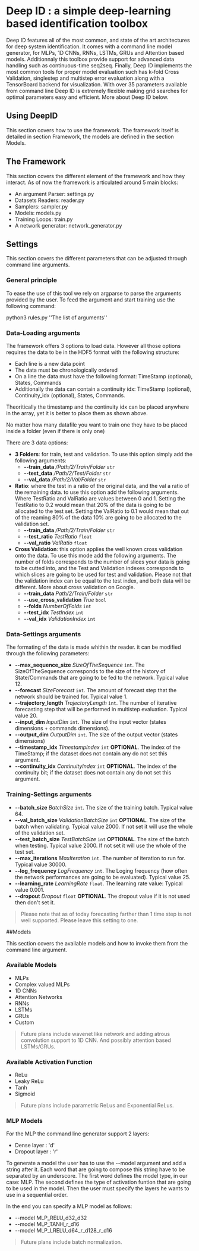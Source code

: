 # Deep ID : a simple deep-learning based identification toolbox

Deep ID features all of the most common, and state of the art architectures for deep system identification.
It comes with a command line model generator, for MLPs, 1D CNNs, RNNs, LSTMs, GRUs and Attention based models.
Additionnaly this toolbox provide support for advanced data handling such as continuous-time seq2seq.
Finally, Deep ID implements the most common tools for proper model evaluation such has k-fold Cross Validation,
singlestep and multistep error evaluation along with a TensorBoard backend for visualization. 
With over 35 parameters available from command line Deep ID is extremely flexible making grid searches for optimal
parameters easy and efficient. More about Deep ID below.

## Using DeepID

This section covers how to use the framework. The framework itself is detailed in section Framework, the models
are defined in the section Models.

###

## The Framework

This section covers the different element of the framework and how they interact. As of now the framework
is articulated around 5 main blocks:
- An argument Parser: settings.py
- Datasets Readers: reader.py
- Samplers: sampler.py
- Models: models.py
- Training Loops: train.py
- A network generator: network\_generator.py

## Settings

This section covers the different parameters that can be adjusted through command line arguments.

### General principle

To ease the use of this tool we rely on argparse to parse the arguments provided by the user.
To feed the argument and start training use the following command:

python3 rules.py ''The list of arguments''

### Data-Loading arguments

The framework offers 3 options to load data. However all those options requires the data to be 
in the HDF5 format with the following structure:
- Each line is a new data point
- The data must be chronologically ordered
- On a line the data must have the following format: TimeStamp (optional), States, Commands
- Additionally the data can contain a continuity idx: TimeStamp (optional), Continuity\_idx (optional), States, Commands.

Theoritically the timestamp and the continuity idx can be placed anywhere in the array, yet it is better to place them as shown above.

No matter how many datafile you want to train one they have to be placed inside a folder (even if there is only one)

There are 3 data options:
- **3 Folders**: for train, test and validation. To use this option simply add the following arguments:
   - **--train\_data** */Path/2/Train/Folder* ``str``
   - **--test\_data** */Path/2/Test/Folder* ``str``
   - **--val\_data** */Path/2/Val/Folder* ``str``
- **Ratio**: where the test in a ratio of the original data, and the val a ratio of the remaining data.
to use this option add the following arguments. Where TestRatio and ValRatio are values between 0 and 1. Setting the TestRatio to 0.2
would mean that 20% of the data is going to be allocated to the test set. Setting the ValRatio to 0.1 would 
mean that out of the reaming 80% of the data 10% are going to be allocated to the validation set.
   - **--train\_data** */Path/2/Train/Folder* ``str``
   - **--test\_ratio** *TestRatio* ``float``
   - **--val\_ratio** *ValRatio* ``float``
- **Cross Validation**: this option applies the well known cross validation onto the data. To use this mode add
the following arguments. The number of folds corresponds to the number of slices your data
is going to be cutted into, and the Test and Validation indexes corresponds to which slices are going to be used
for test and validation. Please not that the validation index can be equal to the test index, and both data will be
different. More about cross validation on Google.
   - **--train\_data** *Path/2/Train/Folder* ``str``
   - **--use\_cross\_validation** *True* ``bool``
   - **--folds** *NumberOfFolds* ``int``
   - **--test\_idx** *TestIndex* ``int``
   - **--val\_idx** *ValidationIndex* ``int``

### Data-Settings arguments

The formating of the data is made whithin thr reader. it can be modified through the following parameters:

- **--max\_sequence\_size** *SizeOfTheSequence* ``int``. The SizeOfTheSequence corresponds to the size of the
 history of State/Commands that are going to be fed to the network. Typical value 12.
- **--forecast** *SizeForecast* ``int``. The amount of forecast step that the network should be trained for. 
Typical value 1.
- **--trajectory\_length** *TrajectoryLength* ``int``. The number of iterative forecasting step that will be
performed in multistep evaluation. Typical value 20.
- **--input\_dim** *InputDim* ``int``. The size of the input vector (states dimensions + commands dimensions).
- **--output\_dim** *OutputDim* ``int``. The size of the output vector (states dimensions)
- **--timestamp\_idx** *TimestampIndex* ``int`` **OPTIONAL**. The index of the TimeStamp; if the dataset does not contain
any do not set this argument. 
- **--continuity\_idx** *ContinuityIndex* ``int`` **OPTIONAL**. The index of the continuity bit; if the dataset does not
contain any do not set this argument.

### Training-Settings arguments

- **--batch\_size** *BatchSize* ``int``. The size of the training batch. Typical value 64.
- **--val\_batch\_size** *ValidationBatchSize* ``int`` **OPTIONAL**. The size of the batch when validating. Typical value 2000.
 If not set it will use the whole of the validation set.
- **--test\_batch\_size** *TestBatchSize* ``int`` **OPTIONAL**. The size of the batch when testing. Typical value 2000. If not set
it will use the whole of the test set.
- **--max\_iterations** *MaxIteration* ``int``. The number of iteration to run for. Typical value 30000.
- **--log\_frequency** *LogFrequency* ``int``. The Loging frequency (how often the network performances are going
 to be evaluated). Typical value 25.
- **--learning\_rate** *LearningRate* ``float``. The learning rate value: Typical value 0.001.
- **--dropout** *Dropout* ``float`` **OPTIONAL**. The dropout value if it is not used then don't set it.



> Please note that as of today forecasting farther than 1 time step is not well supported.
Please leave this setting to one.

##Models

This section covers the available models and how to invoke them from the command line argument.

### Available Models
- MLPs
- Complex valued MLPs
- 1D CNNs
- Attention Networks
- RNNs
- LSTMs
- GRUs
- Custom

> Future plans include wavenet like network and adding atrous convolution support to 1D CNN. And possibly
 attention based LSTMs/GRUs.

### Available Activation Function
- ReLu
- Leaky ReLu
- Tanh
- Sigmoid

> Future plans include parametric ReLus and Exponential ReLus.

### MLP Models
For the MLP the command line generator support 2 layers:
- Dense layer : 'd'
- Dropout layer : 'r'

To generate a model the user has to use the --model argument and add a string after it.
Each word that are going to compose this string have to be separated by an underscore.
The first word defines the model type, in our case: MLP. The second defines the type of
activation funtion that are going to be used in the model. Then the user must specify the 
layers he wants to use in a sequential order.


In the end you can specify a MLP model as follows:

- --model MLP\_RELU\_d32\_d32
- --model MLP\_TANH\_r\_d16
- --model MLP\_LRELU\_d64\_r\_d128\_r\_d16

> Future plans include batch normalization.

